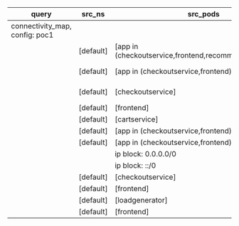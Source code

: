 |query|src_ns|src_pods|dst_ns|dst_pods|connection|
|---|---|---|---|---|---|
|connectivity_map, config: poc1||||||
||[default]|[app in (checkoutservice,frontend,recommendationservice)]|[default]|[productcatalogservice]|TCP 3550,|
||[default]|[app in (checkoutservice,frontend)]|[default]|[shippingservice]|TCP 50051,|
||[default]|[checkoutservice]|[default]|[paymentservice]|TCP 50051,|
||[default]|[frontend]|[default]|[checkoutservice]|TCP 5050,|
||[default]|[cartservice]|[default]|[redis-cart]|TCP 6379,|
||[default]|[app in (checkoutservice,frontend)]|[default]|[currencyservice]|TCP 7000,|
||[default]|[app in (checkoutservice,frontend)]|[default]|[cartservice]|TCP 7070,|
|||ip block: 0.0.0.0/0|[default]|[frontend]|TCP 8080,|
|||ip block: ::/0|[default]|[frontend]|TCP 8080,|
||[default]|[checkoutservice]|[default]|[emailservice]|TCP 8080,|
||[default]|[frontend]|[default]|[recommendationservice]|TCP 8080,|
||[default]|[loadgenerator]|[default]|[frontend]|TCP 8080,|
||[default]|[frontend]|[default]|[adservice]|TCP 9555,|

